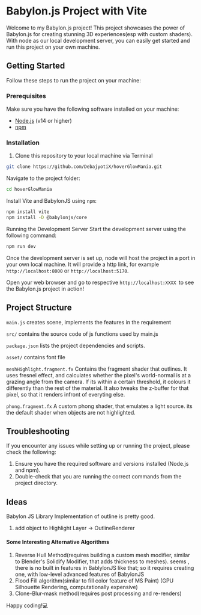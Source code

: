# Babylon.js Project with Vite


Welcome to my Babylon.js project! This project showcases the power of Babylon.js for creating stunning 3D experiences(esp with custom shaders). With node as our local development server, you can easily get started and run this project on your own machine.

## Getting Started

Follow these steps to run the project on your machine:

### Prerequisites

Make sure you have the following software installed on your machine:
- [Node.js](https://nodejs.org/) (v14 or higher)
- [npm](https://www.npmjs.com/get-npm)
### Installation

1. Clone this repository to your local machine via Terminal
```bash
git clone https://github.com/DebajyotiX/hoverGlowMania.git
```

Navigate to the project folder:
```bash
cd hoverGlowMania
```
  

Install Vite and BabylonJS using `npm`:
```bash
npm install vite
npm install -D @babylonjs/core
```

Running the Development Server
Start the development server using the following command:
```bash
npm run dev  
```

Once the development server is set up, node will host the project in a port in your own local machine. It will provide a http link, for example `http://localhost:8000` or `http://localhost:5170`.

Open your web browser and go to respective `http://localhost:XXXX `to see the Babylon.js project in action!

  

## Project Structure

`main.js` creates scene, implements the features in the requirement

`src/` contains the source code of js functions used by main.js

`package.json` lists the project dependencies and scripts.

`asset/` contains font file

`meshHighlight.fragment.fx` Contains the fragment shader that outlines. It uses fresnel effect, and calculates whether the pixel's world-normal is at a grazing angle from the camera. If its within a certain threshold, it colours it differently than the rest of the material. It also tweaks the z-buffer for that pixel, so that it renders infront of everyting else. 

`phong.fragment.fx` A custom phong shader, that emulates a light source. its the default shader when objects are not highlighted.

## Troubleshooting

If you encounter any issues while setting up or running the project, please check the following:

1. Ensure you have the required software and versions installed (Node.js and npm).
2. Double-check that you are running the correct commands from the project directory.



## Ideas
Babylon JS Library Implementation of outline is pretty good. 
1. add object to Highlight Layer -> OutlineRenderer


#### Some Interesting Alternative Algorithms
1. Reverse Hull Method(requires building a custom mesh modifier, similar to Blender's Solidify Modifier, that adds thickness to meshes). seems , there is no built in features in BablylonJS like that; so it requires creating one, with low-level advanced features of BabylonJS
2. Flood Fill algorithm(similar to fill color feature of MS Paint) (GPU Silhouette Rendering, computationally expensive)
3. Clone-Blur-mask method(requires post processing and re-renders)

Happy coding!💻